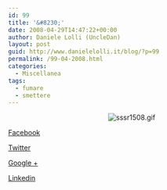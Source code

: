 ```yaml
---
id: 99
title: '&#8230;'
date: 2008-04-29T14:47:22+00:00
author: Daniele Lolli (UncleDan)
layout: post
guid: http://www.danielelolli.it/blog/?p=99
permalink: /99-04-2008.html
categories:
  - Miscellanea
tags:
  - fumare
  - smettere
---
```

<p align="center">
  <img src="http://www.danielelolli.it/wp-content/uploads/2008/04/sssr1508.gif" alt="sssr1508.gif" />
</p>

<div class="container_share">
  <a href="http://www.facebook.com/sharer.php?u=http://www.danielelolli.it/99-04-2008.html&t=&#8230;" target="_blank" class="button_purab_share facebook"><span><i class="icon-facebook"></i></span>
  
  <p>
    Facebook
  </p></a> 
  
  <a href="http://twitter.com/share?url=http://www.danielelolli.it/99-04-2008.html&text=&#8230;" target="_blank" class="button_purab_share twitter"><span><i class="icon-twitter"></i></span>
  
  <p>
    Twitter
  </p></a> 
  
  <a href="https://plus.google.com/share?url=http://www.danielelolli.it/99-04-2008.html" target="_blank" class="button_purab_share google-plus"><span><i class="icon-google-plus"></i></span>
  
  <p>
    Google +
  </p></a> 
  
  <a href="http://www.linkedin.com/shareArticle?mini=true&url=http://www.danielelolli.it/99-04-2008.html&title=&#8230;" target="_blank" class="button_purab_share linkedin"><span><i class="icon-linkedin"></i></span>
  
  <p>
    Linkedin
  </p></a>
</div>